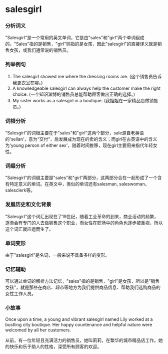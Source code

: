# salesgirl

### 分析词义

  

"Salesgirl"是一个常用的英文单词，它是由"sales"和"girl"两个单词组成的。"Sales"指的是销售，"girl"则指的是女孩，因此"salesgirl"的直接译义就是销售女孩，或我们通常说的销售员。

  

### 列举例句

  

1.  The salesgirl showed me where the dressing rooms are. (这个销售员告诉我更衣室在哪。)
2.  A knowledgeable salesgirl can always help the customer make the right choice. (一个知识渊博的销售员总能帮助顾客做出正确的选择。)
3.  My sister works as a salesgirl in a boutique. (我姐姐在一家精品店做销售员。)

  

### 词根分析

  

"Salesgirl"的词根主要在于"sales"和"girl"这两个部分，sale源自老英语的'sellan'，意为“交付”，后发展成为现在的卖的含义；而girl在古英语中的含义为'young person of either sex'，随着时间推移，现在girl主要用来指代年轻女性。

  

### 词缀分析

  

"Salesgirl"的词缀主要是"sales"和"girl"两部分，这两部分合在一起形成了一个含有特定意义的单词。在英文中，类似的单词还有salesman, saleswoman，salesclerk等。

  

### 发展历史和文化背景

  

"Salesgirl"这个词汇出现在了19世纪，随着工业革命的到来，商业活动的频繁，逐渐会有专门的人去做销售这个职业，而女性在职场中的角色也逐步被重视，所以这个词汇就应运而生了。

  

### 单词变形

  

由于"salesgirl"是名词，一般来说不具备多样的变形。

  

### 记忆辅助

  

可以通过单词的解析方法记忆，"sales"指的是销售，"girl"是女孩，所以是"销售女孩"，就是那些在商店、超市等地方为我们提供商品信息、帮助我们选购商品的女性工作人员。

  

### 小故事

  

Once upon a time, a young and vibrant salesgirl named Lily worked at a bustling city boutique. Her happy countenance and helpful nature were welcomed by all her customers.

  

从前，有一位年轻且充满活力的销售员，她叫莉莉，在繁华的城市精品店工作。她的快乐和乐于助人的性格，深受所有顾客的欢迎。
